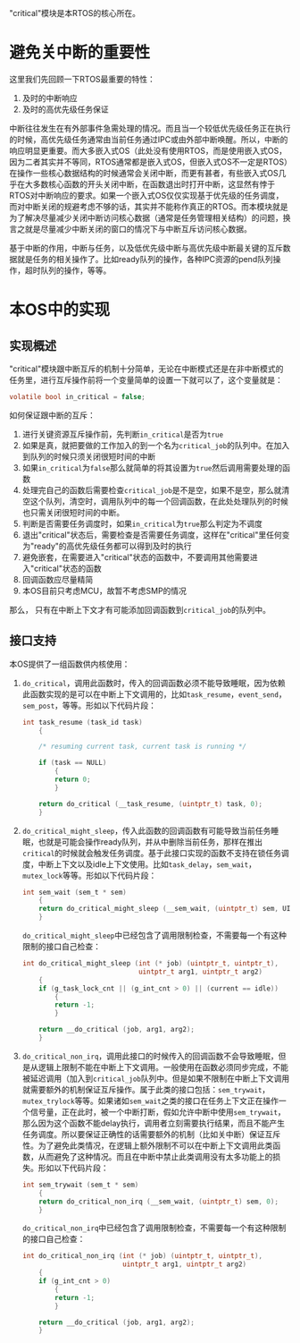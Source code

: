 "critical"模块是本RTOS的核心所在。

# 避免关中断的重要性

这里我们先回顾一下RTOS最重要的特性：

1. 及时的中断响应
2. 及时的高优先级任务保证

中断往往发生在有外部事件急需处理的情况。而且当一个较低优先级任务正在执行的时候，高优先级任务通常由当前任务通过IPC或由外部中断唤醒。所以，中断的响应明显更重要。而大多嵌入式OS（此处没有使用RTOS，而是使用嵌入式OS，因为二者其实并不等同，RTOS通常都是嵌入式OS，但嵌入式OS不一定是RTOS）在操作一些核心数据结构的时候通常会关闭中断，而更有甚者，有些嵌入式OS几乎在大多数核心函数的开头关闭中断，在函数退出时打开中断，这显然有悖于RTOS对中断响应的要求。如果一个嵌入式OS仅仅实现基于优先级的任务调度，而对中断关闭的规避考虑不够的话，其实并不能称作真正的RTOS。而本模块就是为了解决尽量减少关闭中断访问核心数据（通常是任务管理相关结构）的问题，换言之就是尽量减少中断关闭的窗口的情况下与中断互斥访问核心数据。

基于中断的作用，中断与任务，以及低优先级中断与高优先级中断最关键的互斥数据就是任务的相关操作了。比如ready队列的操作，各种IPC资源的pend队列操作，超时队列的操作，等等。

# 本OS中的实现

## 实现概述
"critical"模块跟中断互斥的机制十分简单，无论在中断模式还是在非中断模式的任务里，进行互斥操作前将一个变量简单的设置一下就可以了，这个变量就是：
```C
volatile bool in_critical = false;
```
如何保证跟中断的互斥：
1. 进行关键资源互斥操作前，先判断`in_critical`是否为`true`
2. 如果是真，就把要做的工作加入的到一个名为`critical_job`的队列中。在加入到队列的时候只须关闭很短时间的中断
3. 如果`in_critical`为`false`那么就简单的将其设置为`true`然后调用需要处理的函数
4. 处理完自己的函数后需要检查`critical_job`是不是空，如果不是空，那么就清空这个队列，清空时，调用队列中的每一个回调函数，在此处处理队列的时候也只需关闭很短时间的中断。
5. 判断是否需要任务调度时，如果`in_critical`为`true`那么判定为不调度
6. 退出"critical"状态后，需要检查是否需要任务调度，这样在"critical"里任何变为"ready"的高优先级任务都可以得到及时的执行
7. 避免嵌套，在需要进入"critical"状态的函数中，不要调用其他需要进入"critical"状态的函数
8. 回调函数应尽量精简
9. 本OS目前只考虑MCU，故暂不考虑SMP的情况

那么， 只有在中断上下文才有可能添加回调函数到`critical_job`的队列中。

## 接口支持
本OS提供了一组函数供内核使用：

1. `do_critical`，调用此函数时，传入的回调函数必须不能导致睡眠，因为依赖此函数实现的是可以在中断上下文调用的，比如`task_resume`，`event_send`，`sem_post`，等等。形如以下代码片段：
    ```C
    int task_resume (task_id task)
        {

        /* resuming current task, current task is running */

        if (task == NULL)
            {
            return 0;
            }

        return do_critical (__task_resume, (uintptr_t) task, 0);
        }
    ```
2. `do_critical_might_sleep`，传入此函数的回调函数有可能导致当前任务睡眠，也就是可能会操作ready队列，并从中删除当前任务，那样在推出`critical`的时候就会触发任务调度。基于此接口实现的函数不支持在锁任务调度，中断上下文以及idle上下文使用。比如`task_delay`，`sem_wait`，`mutex_lock`等等。形如以下代码片段：
    ```C
    int sem_wait (sem_t * sem)
        {
        return do_critical_might_sleep (__sem_wait, (uintptr_t) sem, UINT_MAX);
        }
    ```
    `do_critical_might_sleep`中已经包含了调用限制检查，不需要每一个有这种限制的接口自己检查：
    ```C
    int do_critical_might_sleep (int (* job) (uintptr_t, uintptr_t),
                                 uintptr_t arg1, uintptr_t arg2)
        {
        if (g_task_lock_cnt || (g_int_cnt > 0) || (current == idle))
            {
            return -1;
            }

        return __do_critical (job, arg1, arg2);
        }
    ```
3. `do_critical_non_irq`，调用此接口的时候传入的回调函数不会导致睡眠，但是从逻辑上限制不能在中断上下文调用。一般使用在函数必须同步完成，不能被延迟调用（加入到`critical_job`队列中。但是如果不限制在中断上下文调用就需要额外的机制保证互斥操作。属于此类的接口包括：`sem_trywait`，`mutex_trylock`等等。如果诸如`sem_wait`之类的接口在任务上下文正在操作一个信号量，正在此时，被一个中断打断，假如允许中断中使用`sem_trywait`，那么因为这个函数不能delay执行，调用者立刻需要执行结果，而且不能产生任务调度。所以要保证正确性的话需要额外的机制（比如关中断）保证互斥性。为了避免此类情况，在逻辑上额外限制不可以在中断上下文调用此类函数，从而避免了这种情况。而且在中断中禁止此类调用没有太多功能上的损失。形如以下代码片段：
    ```C
    int sem_trywait (sem_t * sem)
        {
        return do_critical_non_irq (__sem_wait, (uintptr_t) sem, 0);
        }
    ```
    `do_critical_non_irq`中已经包含了调用限制检查，不需要每一个有这种限制的接口自己检查：
    ```C
    int do_critical_non_irq (int (* job) (uintptr_t, uintptr_t),
                             uintptr_t arg1, uintptr_t arg2)
        {
        if (g_int_cnt > 0)
            {
            return -1;
            }

        return __do_critical (job, arg1, arg2);
        }
    ```
